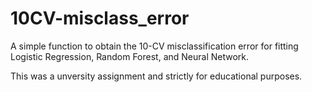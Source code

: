 # 10CV-misclass_error

A simple function to obtain the 10-CV misclassification error for fitting Logistic Regression, Random Forest, and Neural Network. 

This was a unversity assignment and strictly for educational purposes. 
